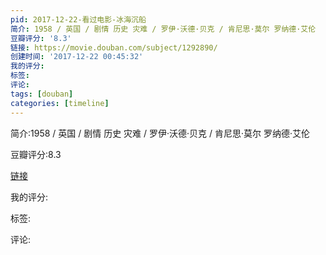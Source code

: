 ```yaml
---
pid: 2017-12-22-看过电影-冰海沉船
简介: 1958 / 英国 / 剧情 历史 灾难 / 罗伊·沃德·贝克 / 肯尼思·莫尔 罗纳德·艾伦
豆瓣评分: '8.3'
链接: https://movie.douban.com/subject/1292890/
创建时间: '2017-12-22 00:45:32'
我的评分:
标签:
评论:
tags: [douban]
categories: [timeline]
---
```

简介:1958 / 英国 / 剧情 历史 灾难 / 罗伊·沃德·贝克 / 肯尼思·莫尔 罗纳德·艾伦

豆瓣评分:8.3

[链接](https://movie.douban.com/subject/1292890/)

我的评分:

标签:

评论:

